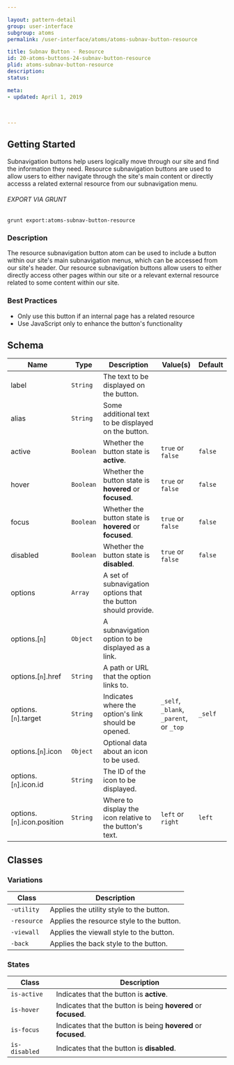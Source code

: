 ```yaml
---

layout: pattern-detail
group: user-interface
subgroup: atoms
permalink: /user-interface/atoms/atoms-subnav-button-resource

title: Subnav Button - Resource
id: 20-atoms-buttons-24-subnav-button-resource
plid: atoms-subnav-button-resource
description: 
status: 

meta:
- updated: April 1, 2019
  
  
  
---
```



## Getting Started

Subnavigation buttons help users logically move through our site and find the information they need. Resource subnavigation buttons are used to allow users to either navigate through the site's main content or directly accesss a related external resource from our subnavigation menu.

###### EXPORT VIA GRUNT

```
grunt export:atoms-subnav-button-resource
```


### Description

The resource subnavigation button atom can be used to include a button within our site's main subnavigation menus, which can be accessed from our site's header. Our resource subnavigation buttons allow users to either directly access other pages within our site or a relevant external resource related to some content within our site.


### Best Practices

- Only use this button if an internal page has a related resource
- Use JavaScript only to enhance the button's functionality


## Schema

| Name                          | Type      | Description                                                     | Value(s)                                | Default     |
|-------------------------------|-----------|-----------------------------------------------------------------|-----------------------------------------|-------------|
| label                         | `String`  | The text to be displayed on the button.                         |                                         |             |
| alias                         | `String`  | Some additional text to be displayed on the button.             |                                         |             |
| active                        | `Boolean` | Whether the button state is **active**.                         | `true` or `false`                       | `false`     |
| hover                         | `Boolean` | Whether the button state is **hovered** or **focused**.         | `true` or `false`                       | `false`     |
| focus                         | `Boolean` | Whether the button state is **hovered** or **focused**.         | `true` or `false`                       | `false`     |
| disabled                      | `Boolean` | Whether the button state is **disabled**.                       | `true` or `false`                       | `false`     |
| options                       | `Array`   | A set of subnavigation options that the button should provide.  |                                         |             |
| options.[`n`]                 | `Object`  | A subnavigation option to be displayed as a link.               |                                         |             |
| options.[`n`].href            | `String`  | A path or URL that the option links to.                         |                                         |             |
| options.[`n`].target          | `String`  | Indicates where the option's link should be opened.             | `_self`, `_blank`, `_parent`, or `_top` | `_self`     |
| options.[`n`].icon            | `Object`  | Optional data about an icon to be used.                         |                                         |             |
| options.[`n`].icon.id         | `String`  | The ID of the icon to be displayed.                             |                                         |             |
| options.[`n`].icon.position   | `String`  | Where to display the icon relative to the button's text.        | `left` or `right`                       | `left`      |


## Classes

### Variations

| Class           | Description                                     |
|-----------------|-------------------------------------------------|
| `-utility`      | Applies the utility style to the button.        |
| `-resource`     | Applies the resource style to the button.       |
| `-viewall`      | Applies the viewall style to the button.        |
| `-back`         | Applies the back style to the button.           |

### States

| Class             | Description                                                           |
|-------------------|-----------------------------------------------------------------------|
| `is-active`       | Indicates that the button is **active**.                              |
| `is-hover`        | Indicates that the button is being **hovered** or **focused**.        |
| `is-focus`        | Indicates that the button is being **hovered** or **focused**.        |
| `is-disabled`     | Indicates that the button is **disabled**.                            |
